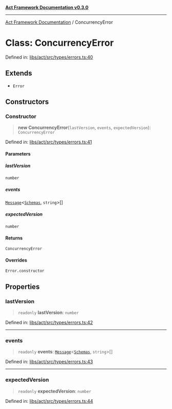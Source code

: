 [**Act Framework Documentation v0.3.0**](../README.md)

***

[Act Framework Documentation](../globals.md) / ConcurrencyError

# Class: ConcurrencyError

Defined in: [libs/act/src/types/errors.ts:40](https://github.com/Rotorsoft/act-root/blob/44434ac9e20b81fc5bbda127e1633a974aa78bcb/libs/act/src/types/errors.ts#L40)

## Extends

- `Error`

## Constructors

### Constructor

> **new ConcurrencyError**(`lastVersion`, `events`, `expectedVersion`): `ConcurrencyError`

Defined in: [libs/act/src/types/errors.ts:41](https://github.com/Rotorsoft/act-root/blob/44434ac9e20b81fc5bbda127e1633a974aa78bcb/libs/act/src/types/errors.ts#L41)

#### Parameters

##### lastVersion

`number`

##### events

[`Message`](../type-aliases/Message.md)\<[`Schemas`](../type-aliases/Schemas.md), `string`\>[]

##### expectedVersion

`number`

#### Returns

`ConcurrencyError`

#### Overrides

`Error.constructor`

## Properties

### lastVersion

> `readonly` **lastVersion**: `number`

Defined in: [libs/act/src/types/errors.ts:42](https://github.com/Rotorsoft/act-root/blob/44434ac9e20b81fc5bbda127e1633a974aa78bcb/libs/act/src/types/errors.ts#L42)

***

### events

> `readonly` **events**: [`Message`](../type-aliases/Message.md)\<[`Schemas`](../type-aliases/Schemas.md), `string`\>[]

Defined in: [libs/act/src/types/errors.ts:43](https://github.com/Rotorsoft/act-root/blob/44434ac9e20b81fc5bbda127e1633a974aa78bcb/libs/act/src/types/errors.ts#L43)

***

### expectedVersion

> `readonly` **expectedVersion**: `number`

Defined in: [libs/act/src/types/errors.ts:44](https://github.com/Rotorsoft/act-root/blob/44434ac9e20b81fc5bbda127e1633a974aa78bcb/libs/act/src/types/errors.ts#L44)
